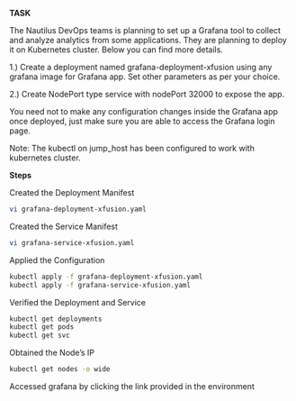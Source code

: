 **TASK**

The Nautilus DevOps teams is planning to set up a Grafana tool to collect and analyze analytics from some applications. They are planning to deploy it on Kubernetes cluster. Below you can find more details.

1.) Create a deployment named grafana-deployment-xfusion using any grafana image for Grafana app. Set other parameters as per your choice.

2.) Create NodePort type service with nodePort 32000 to expose the app.

You need not to make any configuration changes inside the Grafana app once deployed, just make sure you are able to access the Grafana login page.

Note: The kubectl on jump_host has been configured to work with kubernetes cluster.


**Steps**

Created the Deployment Manifest

```bash
vi grafana-deployment-xfusion.yaml
```

Created the Service Manifest

```bash
vi grafana-service-xfusion.yaml
```

Applied the Configuration

```bash
kubectl apply -f grafana-deployment-xfusion.yaml
kubectl apply -f grafana-service-xfusion.yaml
```

Verified the Deployment and Service

```bash
kubectl get deployments
kubectl get pods
kubectl get svc
```

Obtained the  Node’s IP

```bash
kubectl get nodes -o wide
```

Accessed grafana by clicking the link provided in the environment

